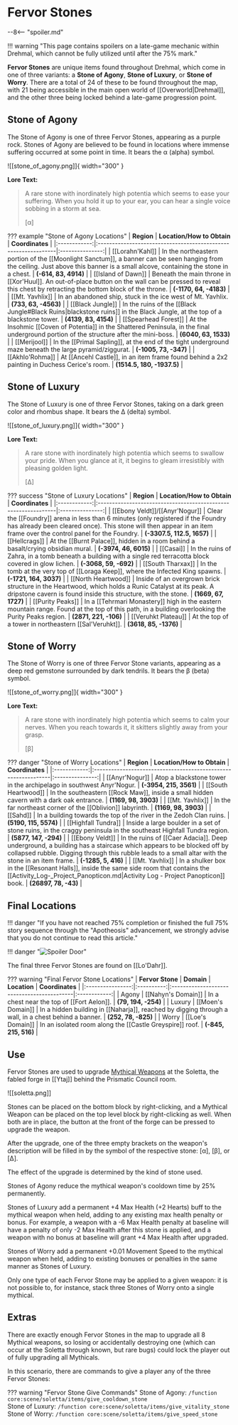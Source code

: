 # Fervor Stones

--8<-- "spoiler.md"

!!! warning "This page contains spoilers on a late-game mechanic within Drehmal, which cannot be fully utilized until after the 75% mark."

**Fervor Stones** are unique items found throughout Drehmal, which come in one of three variants: a **Stone of Agony**, **Stone of Luxury**, or **Stone of Worry**. There are a total of 24 of these to be found throughout the map, with 21 being accessible in the main open world of [[Overworld|Drehmal]], and the other three being locked behind a late-game progression point.

## Stone of Agony
The Stone of Agony is one of three Fervor Stones, appearing as a purple rock. Stones of Agony are believed to be found in locations where immense suffering occurred at some point in time. It bears the α (alpha) symbol.

![[stone_of_agony.png]]{ width="300" }

**Lore Text:**

> A rare stone with inordinately high potentia which seems to ease your suffering. When you hold it up to your ear, you can hear a single voice sobbing in a storm at sea.
>
> [α]

??? example "Stone of Agony Locations"
    |  **Region**  |                 **Location/How to Obtain**                     | **Coordinates** |
    |:------------:|:---------------------------------------------------------------|:---------------:|
    | [[Lorahn'Kahl]] | In the northeastern portion of the [[Moonlight Sanctum]], a banner can be seen hanging from the ceiling. Just above this banner is a small alcove, containing the stone in a chest. | **(-614, 83, 4914)** |
    | [[Island of Dawn]] | Beneath the main throne in [[Xor'Huul]]. An out-of-place button on the wall can be pressed to reveal this chest by retracting the bottom block of the throne. | **(-1170, 64, -4183)** |
    | [[Mt. Yavhlix]] | In an abandoned ship, stuck in the ice west of Mt. Yavhlix. | **(733, 63, -4563)** |
    | [[Black Jungle]] | In the ruins of the [[Black Jungle#Black Ruins|blackstone ruins]] in the Black Jungle, at the top of a blackstone tower. | **(4139, 83, 4154)** |
    | [[Spearhead Forest]] | At the Insohmic [[Coven of Potentia]] in the Shattered Peninsula, in the final underground portion of the structure after the mini-boss. | **(6040, 63, 1533)** |
    | [[Merijool]] | In the [[Primal Sapling]], at the end of the tight underground maze beneath the large pyramid/ziggurat. | **(-1005, 73, -347)** |
    | [[Akhlo'Rohma]] | At [[Ancehl Castle]], in an item frame found behind a 2x2 painting in Duchess Cerice's room. | **(1514.5, 180, -1937.5)** |

## Stone of Luxury
The Stone of Luxury is one of three Fervor Stones, taking on a dark green color and rhombus shape. It bears the Δ (delta) symbol.

![[stone_of_luxury.png]]{ width="300" }

**Lore Text:**

> A rare stone with inordinately high potentia which seems to swallow your pride. When you glance at it, it begins to gleam irresistibly with pleasing golden light.
>
> [Δ]

??? success "Stone of Luxury Locations"
    |  **Region**  |                 **Location/How to Obtain**                     | **Coordinates** |
    |:------------:|:---------------------------------------------------------------|:---------------:|
    | [[Ebony Veldt]]/[[Anyr'Nogur]] | Clear the [[Foundry]] arena in less than 6 minutes (only registered if the Foundry has already been cleared once). This stone will then appear in an item frame over the control panel for the Foundry. | **(-3307.5, 112.5, 1657)** |
    | [[Hellcrags]] | At the [[Burnt Palace]], hidden in a room behind a basalt/crying obsidian mural. | **(-3974, 46, 6015)** |
    | [[Casai]]    | In the ruins of Zahra, in a tomb beneath a building with a single red terracotta block covered in glow lichen. | **(-3068, 59, -692)** |
    | [[South Tharxax]] | In the tomb at the very top of [[Loraga Keep]], where the Infected King spawns. | **(-1721, 164, 3037)** |
    | [[North Heartwood]] | Inside of an overgrown brick structure in the Heartwood, which holds a Runic Catalyst at its peak. A dripstone cavern is found inside this structure, with the stone. | **(1669, 67, 1727)** |
    | [[Purity Peaks]] | In a [[Tehrmari Monastery]] high in the eastern mountain range. Found at the top of this path, in a building overlooking the Purity Peaks region. | **(2871, 221, -106)** |
    | [[Veruhkt Plateau]] | At the top of a tower in northeastern [[Sal'Veruhkt]]. | **(3618, 85, -1376)** |

## Stone of Worry
The Stone of Worry is one of three Fervor Stone variants, appearing as a deep red gemstone surrounded by dark tendrils. It bears the β (beta) symbol. 

![[stone_of_worry.png]]{ width="300" }

**Lore Text:**

> A rare stone with inordinately high potentia which seems to calm your nerves. When you reach towards it, it skitters slightly away from your grasp. 
>
> [β]

??? danger "Stone of Worry Locations"
    |  **Region**  |                 **Location/How to Obtain**                     | **Coordinates** |
    |:------------:|:---------------------------------------------------------------|:---------------:|
    | [[Anyr'Nogur]] | Atop a blackstone tower in the archipelago in southwest Anyr'Nogur. | **(-3954, 215, 3561)** |
    | [[South Heartwood]] | In the southeastern [[Rock Maw]], inside a small hidden cavern with a dark oak entrance. | **(1169, 98, 3903)** |
    | [[Mt. Yavhlix]] | In the far northeast corner of the [[Oblivion]] labyrinth. | **(1169, 98, 3903)** |
    | [[Sahd]] | In a building towards the top of the river in the Zedoh Clan ruins. | **(5190, 115, 5574)** |
    | [[Highfall Tundra]] | Inside a large boulder in a set of stone ruins, in the craggy peninsula in the southeast Highfall Tundra region. | **(5877, 147, -294)** |
    | [[Ebony Veldt]] | In the ruins of [[Caer Adacia]]. Deep underground, a building has a staircase which appears to be blocked off by collapsed rubble. Digging through this rubble leads to a small altar with the stone in an item frame. | **(-1285, 5, 416)** |
    | [[Mt. Yavhlix]] | In a shulker box in the [[Resonant Halls]], inside the same side room that contains the [[Activity_Log-_Project_Panopticon.md|Activity Log - Project Panopticon]] book. | **(26897, 78, -43)** |

## Final Locations
!!! danger "If you have not reached 75% completion or finished the full 75% story sequence through the "Apotheosis" advancement, we strongly advise that you do not continue to read this article."

!!! danger "![Spoiler Door](/assets/img/spoiler_door.png)"

The final three Fervor Stones are found on [[Lo'Dahr]].

??? warning "Final Fervor Stone Locations"
    | **Fervor Stone** | **Domain** | **Location** | **Coordinates** |
    |:----------------:|:----------:|:-------------------------------------------|:------------:|
    | Agony            | [[Nahyn's Domain]] | In a chest near the top of [[Fort Aelon]]. | **(79, 194, -254)** |
    | Luxury           | [[Moen's Domain]] | In a hidden building in [[Naharja]], reached by digging through a wall, in a chest behind a banner. | **(252, 78, -825)** |
    | Worry            | [[Loe's Domain]] | In an isolated room along the [[Castle Greyspire]] roof. | **(-845, 215, 516)** |

## Use

Fervor Stones are used to upgrade [Mythical Weapons](/Items/Mythical_Weapons/) at the Soletta, the fabled forge in [[Ytaj]] behind the Prismatic Council room. 

![[soletta.png]]

Stones can be placed on the bottom block by right-clicking, and a Mythical Weapon can be placed on the top level block by right-clicking as well. When both are in place, the button at the front of the forge can be pressed to upgrade the weapon.

After the upgrade, one of the three empty brackets on the weapon's description will be filled in by the symbol of the respective stone: [α], [β], or [Δ]. 

The effect of the upgrade is determined by the kind of stone used. 

Stones of Agony reduce the mythical weapon's cooldown time by 25% permanently.

Stones of Luxury add a permanent +4 Max Health (+2 Hearts) buff to the mythical weapon when held, adding to any existing max health penalty or bonus. For example, a weapon with a -6 Max Health penalty at baseline will have a penalty of only -2 Max Health after this stone is applied, and a weapon with no bonus at baseline will grant +4 Max Health after upgraded.

Stones of Worry add a permanent +0.01 Movement Speed to the mythical weapon when held, adding to existing bonuses or penalties in the same manner as Stones of Luxury.

Only one type of each Fervor Stone may be applied to a given weapon: it is not possible to, for instance, stack three Stones of Worry onto a single mythical.

## Extras
There are exactly enough Fervor Stones in the map to upgrade all 8 Mythical weapons, so losing or accidentally destroying one (which can occur at the Soletta through known, but rare bugs) could lock the player out of fully upgrading all Mythicals. 

In this scenario, there are commands to give a player any of the three Fervor Stones:

??? warning "Fervor Stone Give Commands"
    Stone of Agony: `/function core:scene/soletta/items/give_cooldown_stone` <br>
    Stone of Luxury: `/function core:scene/soletta/items/give_vitality_stone` <br>
    Stone of Worry: `/function core:scene/soletta/items/give_speed_stone`




